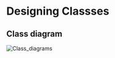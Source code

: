 # Designing Classses 

## Class diagram
![Class_diagrams](https://github.com/KhanZuh/Lab_Designing_Classes/assets/129223646/e5478d4a-afac-44b7-a44a-c06d93f6dc22)

